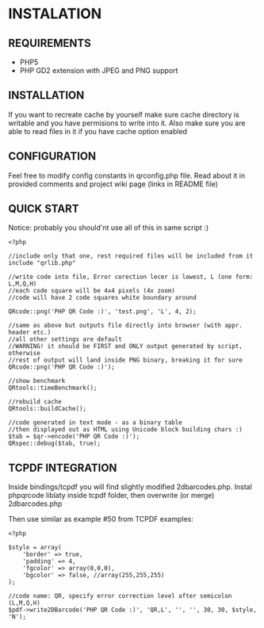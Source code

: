 INSTALATION
===========

## REQUIREMENTS ##

 * PHP5
 * PHP GD2 extension with JPEG and PNG support
 
## INSTALLATION ##

If you want to recreate cache by yourself make sure cache directory is
writable and you have permisions to write into it. Also make sure you are
able to read files in it if you have cache option enabled
 
## CONFIGURATION ##

Feel free to modify config constants in qrconfig.php file. Read about it in
provided comments and project wiki page (links in README file)

## QUICK START ##

Notice: probably you should'nt use all of this in same script :)

	<?php

	//include only that one, rest required files will be included from it
	include "qrlib.php"

	//write code into file, Error corection lecer is lowest, L (one form: L,M,Q,H)
	//each code square will be 4x4 pixels (4x zoom)
	//code will have 2 code squares white boundary around 

	QRcode::png('PHP QR Code :)', 'test.png', 'L', 4, 2);

	//same as above but outputs file directly into browser (with appr. header etc.)
	//all other settings are default
	//WARNING! it should be FIRST and ONLY output generated by script, otherwise
	//rest of output will land inside PNG binary, breaking it for sure
	QRcode::png('PHP QR Code :)');

	//show benchmark
	QRtools::timeBenchmark();

	//rebuild cache
	QRtools::buildCache();

	//code generated in text mode - as a binary table
	//then displayed out as HTML using Unicode block building chars :)
	$tab = $qr->encode('PHP QR Code :)');
	QRspec::debug($tab, true);

## TCPDF INTEGRATION ##

Inside bindings/tcpdf you will find slightly modified 2dbarcodes.php.
Instal phpqrcode liblaty inside tcpdf folder, then overwrite (or merge)
2dbarcodes.php 

Then use similar as example #50 from TCPDF examples:

	<?php

	$style = array(
		'border' => true,
		'padding' => 4,
		'fgcolor' => array(0,0,0),
		'bgcolor' => false, //array(255,255,255)
	);

	//code name: QR, specify error correction level after semicolon (L,M,Q,H)
	$pdf->write2DBarcode('PHP QR Code :)', 'QR,L', '', '', 30, 30, $style, 'N');
